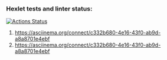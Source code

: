 ### Hexlet tests and linter status:
[![Actions Status](https://github.com/kozhinas/python-project-lvl1/workflows/hexlet-check/badge.svg)](https://github.com/kozhinas/python-project-lvl1/actions)

1) https://asciinema.org/connect/c332b680-4e16-43f0-ab9d-a8a8701e4ebf
2) https://asciinema.org/connect/c332b680-4e16-43f0-ab9d-a8a8701e4ebf